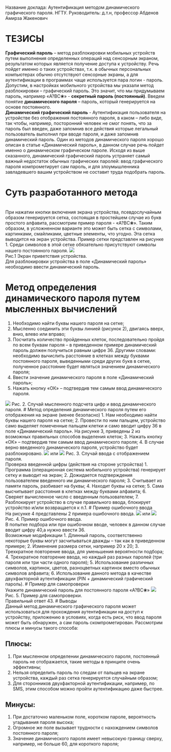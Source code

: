 Название доклада: Аутентификация методом динамического графического пароля. НГТУ.
Руководитель: д.т.н, профессор Абденов Амирза Жакенович

# ТЕЗИСЫ
<b>Графический пароль</b> – метод разблокировки мобильных устройств путем выполнения определенных операций над сенсорным экраном, результатом которых является получение доступа к устройству. Речь пойдет именно о таких устройствах, т.к. в обычных персональных компьютерах обычно отсутствуют сенсорные экраны, а для аутентификации в программах чаще используется пара логин - пароль. 
<br>Допустим, в настройках мобильного устройства мы указали метод разблокировки – графический пароль. Это значит, что мы придумываем пароль, например «A?BC❀» - <b>секретный пароль (постоянный)</b>. Введем понятие <b>динамического пароля</b> – пароль, который генерируется на основе постоянного. 
<br><b>Динамический графический пароль</b> -  Аутентификация пользователя на устройстве без отображения постоянного пароля, в каком – либо виде, так чтобы, например, посторонний человек не смог понять, что за пароль был введен, даже запомнив все действия которые легальный пользователь выполнил при вводе пароля, и даже запомнив динамический пароль. Один из методов динамического пароля хорошо описан в статье «Динамический пароль», в данном случае речь пойдет именно о динамическом графическом пароле.
Исходя из выше сказанного, динамический графический пароль устраняет самый важный недостаток обычных графических паролей: ввод графического пароля компрометирует сам пароль, и для злоумышленника завладевшего вашим устройством не составит труда подобрать пароль.
# Суть разработанного метода
<br>При нажатии кнопки включения экрана устройства, псевдослучайным образом генерируется сетка, состоящая в простейшем случае из букв простого алфавита, рассмотрим пример пароля -  «A?BC❀». Таким образом, в усложненном варианте это может быть сетка с символами, картинками, смайликами, цветные элементы, что угодно. Эта сетка выводится на экран устройства. Пример сетки представлен на рисунке 1. Среди символов в этой сетке обязательно присутствуют символы нашего постоянного пароля.
<img src='https://github.com/sergiomarotco/GPassword/blob/master/%D0%A0%D0%B8%D1%81%D1%83%D0%BD%D0%BA%D0%B8/%D0%A0%D0%B8%D1%81%D1%83%D0%BD%D0%BE%D0%BA6.jpg?raw=true' />
<br>Рис.1 Экран приветствия устройства.
<br>Для разблокировки устройства в поле «Динамический пароль» необходимо ввести динамический пароль.
# Метод определения динамического пароля путем мысленных вычислений
1.	Необходимо найти буквы нашего пароля на сетке;
2.	Мысленно соединить эти буквы линией (рисунок 2), двигаясь вверх, вниз, влево или вправо;
3.	Посчитать количество пройденных клеток, последовательно пройдя по всем буквам пароля – в приведенном примере динамический пароль должен получиться равным цифре 36. Другими словами: необходимо вычислить расстояние в клетках между буквами постоянного пароля, выведенными среди других букв в сетке, полученное расстояние будет являться значением динамического пароля;
4.	Ввести значение динамического пароля в поле «Динамический пароль»;
5.	Нажать кнопку «ОК» – подтвердив тем самым ввод динамического пароля.
<img src='https://github.com/sergiomarotco/GPassword/blob/master/%D0%A0%D0%B8%D1%81%D1%83%D0%BD%D0%BA%D0%B8/%D0%A0%D0%B8%D1%81%D1%83%D0%BD%D0%BE%D0%BA6.jpg?raw=true' />
Рис. 2. Случай мысленного подсчета цифр и ввод динамического пароля.
# Метод определения динамического пароля путем его отображения на экране (менее безопасно)
1.	Нам необходимо найти буквы нашего пароля на сетке;
2.	Провести по ним пальцем, устройство само выделяет помеченные пальцем клетки и само вводит цифру 36 в поле «Динамический пароль». На рисунке 3, приведены 2 из возможных правильных способов выделения клеток;
3.	Нажать кнопку «ОК» – подтвердив тем самым ввод динамического пароля;
4.	В случае верно введенного динамического пароля, устройство будет разблокировано.
 <img src='https://github.com/sergiomarotco/GPassword/blob/master/%D0%A0%D0%B8%D1%81%D1%83%D0%BD%D0%BA%D0%B8/%D0%A0%D0%B8%D1%81%D1%83%D0%BD%D0%BE%D0%BA12.jpg?raw=true' />	или	  <img src='https://github.com/sergiomarotco/GPassword/blob/master/%D0%A0%D0%B8%D1%81%D1%83%D0%BD%D0%BA%D0%B8/%D0%A0%D0%B8%D1%81%D1%83%D0%BD%D0%BE%D0%BA13.jpg?raw=true' />   
Рис. 3. Случай ввода с отображением пароля.
<br>Проверка введенной цифры (действия на стороне устройства)
1.	Программа (операционная система мобильного устройства) генерирует сетку и выводит на экран;
2.	Дожидается подтверждения пользователем введенного им динамического пароля;
3.	Считывает из памяти пароль, разбивает на буквы;
4.	Находит буквы на сетке;
5.	Сама высчитывает расстояния в клетках между буквами алфавита;
6.	Сверяет вычисленное число с  введенным пользователем;
7.	Разблокирует устройство в случае правильного ввода, блокирует устройство и/или возвращается к п.1.
# Пример ошибочного ввода
<br>На рисунке 4 представлены 2 примера ошибочного ввода.
 		  <img src='https://github.com/sergiomarotco/GPassword/blob/master/%D0%A0%D0%B8%D1%81%D1%83%D0%BD%D0%BA%D0%B8/%D0%A0%D0%B8%D1%81%D1%83%D0%BD%D0%BE%D0%BA14.jpg?raw=true' /> или <img src='https://github.com/sergiomarotco/GPassword/blob/master/%D0%A0%D0%B8%D1%81%D1%83%D0%BD%D0%BA%D0%B8/%D0%A0%D0%B8%D1%81%D1%83%D0%BD%D0%BE%D0%BA15.jpg?raw=true' />
Рис. 4. Пример ошибочного ввода.
<br>В попытке подбора или при ошибочном вводе, человек в данном случае вводит цифру 40,а нужно ввести 36.
<br>Возможные модификации
1.	Длинный пароль, соответственно некоторые буквы могут засчитываться дважды – так как в приведенном примере;
2.	Изменение размера сетки, например 20 х 20;
3.	Трехкратное повторение ввода, для уменьшения вероятности  подбора;
4.	Трехкратное повторение ввода, но каждый раз разных паролей (три пароля или три части одного пароля);
5.	Использование различных символов, картинок, цветов, разноцветных картинок вместо обычных символов алфавита;
6.	Использование данного метода в качестве двухфакторной аутентификации (PIN + динамический графический пароль).
# Пример для самопроверки
<br>Укажите динамический пароль для постоянного пароля «A?BC❀»
 <img src='https://github.com/sergiomarotco/GPassword/blob/master/%D0%A0%D0%B8%D1%81%D1%83%D0%BD%D0%BA%D0%B8/111.jpg?raw=true' />
Рис. 5. Пример для самопроверки.
<br>Правильный ответ 43.
# Выводы
<br>Данный метод динамического графического пароля может использоваться для прохождения аутентификации на доступ к устройству,  приложению в условиях, когда есть риск, что ввод пароля может быть обнаружен, а сам пароль скомпрометирован. Рассмотрим плюсы и минусы такого способа:

## Плюсы:
1.	При мысленном определении динамического пароля, постоянный пароль не отображается, такие методы в принципе очень эффективны;
2.	Нельзя определить пароль по следам от пальцев на экране устройства, каждый раз сетка генерируется случайным образом;
3.	Для сторонников двухфакторной аутентификации, например, по SMS, этим способом можно пройти аутентификацию даже быстрее.

## Минусы:
1.	При достаточно маленьком поле, коротком пароле, вероятность угадывания пароля высока;
2.	Огромное же поле вызывает трудности с нахождением символов постоянного пароля;
3.	Значение динамического пароля имеет невысокую границу сверху, например, не больше 60, для короткого пароля;
